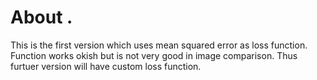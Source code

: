 # About .
This is the first version which uses mean squared error as loss function. Function works okish but is not very good in image comparison. Thus furtuer version will have custom loss function.


